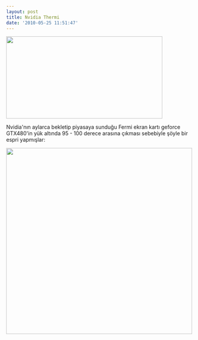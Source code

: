 ```yaml
---
layout: post
title: Nvidia Thermi
date: '2010-05-25 11:51:47'
---
```


<img class="aligncenter" src="http://devdala.files.wordpress.com/2010/05/nvidia-gtx480-2-420-901274188088.jpg" alt="" width="420" height="221" />

Nvidia'nın aylarca bekletip piyasaya sunduğu Fermi ekran kartı geforce GTX480'in yük altında 95 - 100 derece arasına çıkması sebebiyle şöyle bir espri yapmışlar:

<a href="http://devdala.files.wordpress.com/2010/05/thermi.jpg"><img class="aligncenter" src="http://devdala.files.wordpress.com/2010/05/thermi.jpg" alt="" width="500" height="500" /></a>